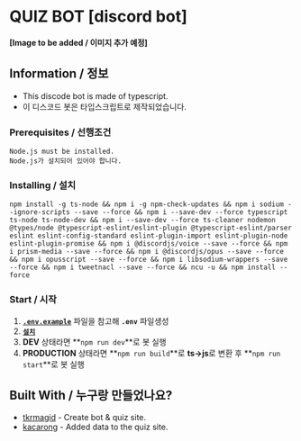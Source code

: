 # QUIZ BOT [discord bot]

**[Image to be added / 이미지 추가 예정]**  


## Information / 정보

 * This discode bot is made of typescript.
 * 이 디스코드 봇은 타입스크립트로 제작되었습니다.

### Prerequisites / 선행조건

```
Node.js must be installed.
Node.js가 설치되어 있어야 합니다.
```

### Installing / 설치

```
npm install -g ts-node && npm i -g npm-check-updates && npm i sodium --ignore-scripts --save --force && npm i --save-dev --force typescript ts-node ts-node-dev && npm i --save-dev --force ts-cleaner nodemon @types/node @typescript-eslint/eslint-plugin @typescript-eslint/parser eslint eslint-config-standard eslint-plugin-import eslint-plugin-node eslint-plugin-promise && npm i @discordjs/voice --save --force && npm i prism-media --save --force && npm i @discordjs/opus --save --force && npm i opusscript --save --force && npm i libsodium-wrappers --save --force && npm i tweetnacl --save --force && ncu -u && npm install --force
```

### Start / 시작

 1.  [**`.env.example`**](https://github.com/asd10384/quiz_bot/blob/main/.env.example) 파일을 참고해 **`.env`** 파일생성
 2.  [**`설치`**](https://github.com/asd10384/quiz_bot#installing--%EC%84%A4%EC%B9%98)
 3.  **DEV** 상태라면 **`npm run dev`**로 봇 실행
 4.  **PRODUCTION** 상태라면 **`npm run build`**로 **ts->js**로 변환 후 **`npm run start`**로 봇 실행

## Built With / 누구랑 만들었나요?

* [tkrmagid](https://github.com/asd10384) - Create bot & quiz site.
* [kacarong](https://github.com/kacarong) - Added data to the quiz site.
